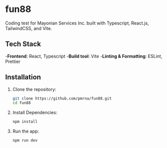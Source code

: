 # fun88

Coding test for Mayonian Services Inc. built with Typescript, React.js, TailwindCSS, and Vite.

## Tech Stack

   -**Frontend**: React, Typescript 
   -**Build tool**: Vite 
   -**Linting & Formatting**: ESLint, Prettier

## Installation

1. Clone the repository:
   ```bash
   git clone https://github.com/pmrna/fun88.git
   cd fun88
   ```
2. Install Dependencies:

   ```bash
   npm install
   ```

3. Run the app:

   ```bash
   npm run dev
   ```

